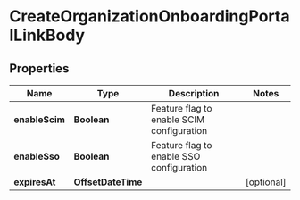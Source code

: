 

# CreateOrganizationOnboardingPortalLinkBody


## Properties

| Name | Type | Description | Notes |
|------------ | ------------- | ------------- | -------------|
|**enableScim** | **Boolean** | Feature flag to enable SCIM configuration |  |
|**enableSso** | **Boolean** | Feature flag to enable SSO configuration |  |
|**expiresAt** | **OffsetDateTime** |  |  [optional] |



